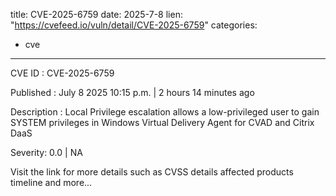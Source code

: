  
title: CVE-2025-6759
date: 2025-7-8
lien: "https://cvefeed.io/vuln/detail/CVE-2025-6759"
categories:
  - cve
---

CVE ID : CVE-2025-6759

Published :  July 8
2025
10:15 p.m. | 2 hours
14 minutes ago

Description : Local Privilege escalation allows a low-privileged user to gain SYSTEM privileges in Windows Virtual Delivery Agent for CVAD and Citrix DaaS

Severity: 0.0 | NA

Visit the link for more details
such as CVSS details
affected products
timeline
and more...
